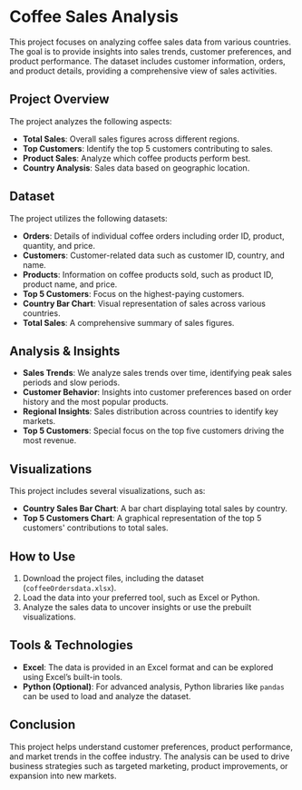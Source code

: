 # Coffee Sales Analysis

This project focuses on analyzing coffee sales data from various countries. The goal is to provide insights into sales trends, customer preferences, and product performance. The dataset includes customer information, orders, and product details, providing a comprehensive view of sales activities.

## Project Overview

The project analyzes the following aspects:
- **Total Sales**: Overall sales figures across different regions.
- **Top Customers**: Identify the top 5 customers contributing to sales.
- **Product Sales**: Analyze which coffee products perform best.
- **Country Analysis**: Sales data based on geographic location.

## Dataset

The project utilizes the following datasets:
- **Orders**: Details of individual coffee orders including order ID, product, quantity, and price.
- **Customers**: Customer-related data such as customer ID, country, and name.
- **Products**: Information on coffee products sold, such as product ID, product name, and price.
- **Top 5 Customers**: Focus on the highest-paying customers.
- **Country Bar Chart**: Visual representation of sales across various countries.
- **Total Sales**: A comprehensive summary of sales figures.

## Analysis & Insights

- **Sales Trends**: We analyze sales trends over time, identifying peak sales periods and slow periods.
- **Customer Behavior**: Insights into customer preferences based on order history and the most popular products.
- **Regional Insights**: Sales distribution across countries to identify key markets.
- **Top 5 Customers**: Special focus on the top five customers driving the most revenue.

## Visualizations

This project includes several visualizations, such as:
- **Country Sales Bar Chart**: A bar chart displaying total sales by country.
- **Top 5 Customers Chart**: A graphical representation of the top 5 customers' contributions to total sales.

## How to Use

1. Download the project files, including the dataset (`coffeeOrdersdata.xlsx`).
2. Load the data into your preferred tool, such as Excel or Python.
3. Analyze the sales data to uncover insights or use the prebuilt visualizations.

## Tools & Technologies

- **Excel**: The data is provided in an Excel format and can be explored using Excel’s built-in tools.
- **Python (Optional)**: For advanced analysis, Python libraries like `pandas` can be used to load and analyze the dataset.
  
## Conclusion

This project helps understand customer preferences, product performance, and market trends in the coffee industry. The analysis can be used to drive business strategies such as targeted marketing, product improvements, or expansion into new markets.
